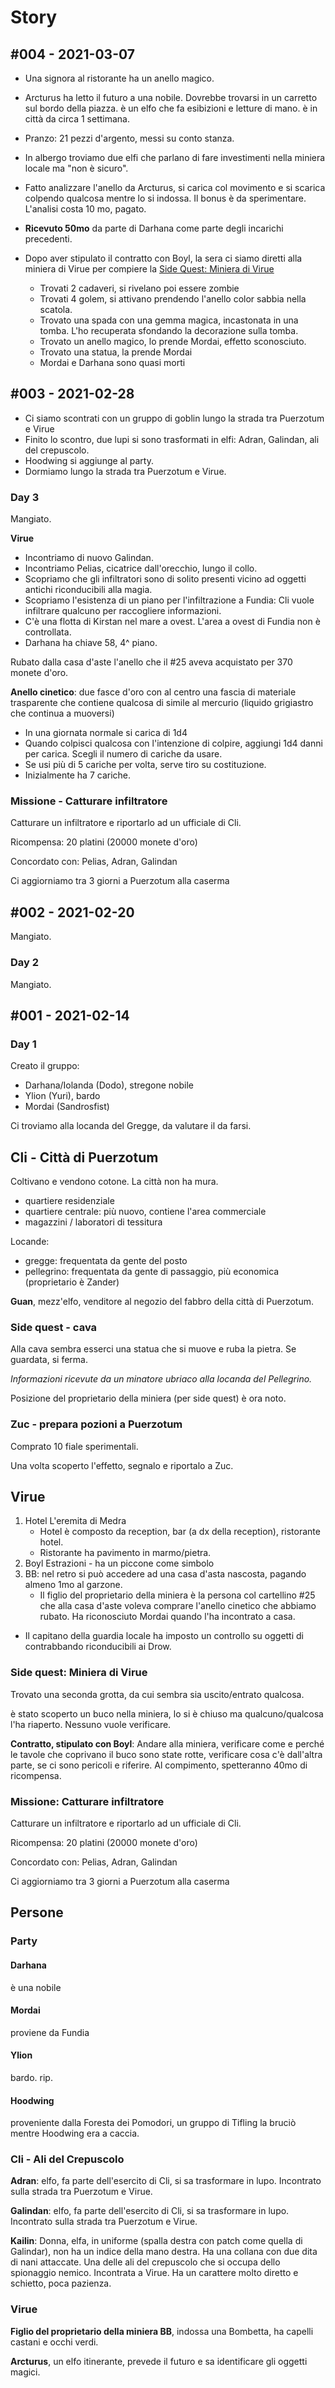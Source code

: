 # Story

## #004 - 2021-03-07

- Una signora al ristorante ha un anello magico.
- Arcturus ha letto il futuro a una nobile. Dovrebbe trovarsi in un carretto sul bordo della piazza. è un elfo che fa esibizioni e letture di mano. è in città da circa 1 settimana.
- Pranzo: 21 pezzi d'argento, messi su conto stanza.
- In albergo troviamo due elfi che parlano di fare investimenti nella miniera locale ma "non è sicuro".
- Fatto analizzare l'anello da Arcturus, si carica col movimento e si scarica colpendo qualcosa mentre lo si indossa. Il bonus è da sperimentare. L'analisi costa 10 mo, pagato.
- __Ricevuto 50mo__ da parte di Darhana come parte degli incarichi precedenti.

- Dopo aver stipulato il contratto con Boyl, la sera ci siamo diretti alla miniera di Virue per compiere la [Side Quest: Miniera di Virue](#side-quest-miniera-di-virue)
    - Trovati 2 cadaveri, si rivelano poi essere zombie
    - Trovati 4 golem, si attivano prendendo l'anello color sabbia nella scatola.
    - Trovato una spada con una gemma magica, incastonata in una tomba. L'ho recuperata sfondando la decorazione sulla tomba.
    - Trovato un anello magico, lo prende Mordai, effetto sconosciuto.
    - Trovato una statua, la prende Mordai
    - Mordai e Darhana sono quasi morti

## #003 - 2021-02-28

- Ci siamo scontrati con un gruppo di goblin lungo la strada tra Puerzotum e Virue
- Finito lo scontro, due lupi si sono trasformati in elfi: Adran, Galindan, ali del crepuscolo.
- Hoodwing si aggiunge al party.
- Dormiamo lungo la strada tra Puerzotum e Virue.

### Day 3

Mangiato.

**Virue**

- Incontriamo di nuovo Galindan.
- Incontriamo Pelias, cicatrice dall'orecchio, lungo il collo.
- Scopriamo che gli infiltratori sono di solito presenti vicino ad oggetti antichi riconducibili alla magia.
- Scopriamo l'esistenza di un piano per l'infiltrazione a Fundia: Cli vuole infiltrare qualcuno per raccogliere informazioni.
- C'è una flotta di Kirstan nel mare a ovest. L'area a ovest di Fundia non è controllata.
- Darhana ha chiave 58, 4^ piano.

Rubato dalla casa d'aste l'anello che il #25 aveva acquistato per 370 monete d'oro.

**Anello cinetico**: due fasce d'oro con al centro una fascia di materiale trasparente che contiene qualcosa di simile al mercurio (liquido grigiastro che continua a muoversi)

- In una giornata normale si carica di 1d4
- Quando colpisci qualcosa con l'intenzione di colpire, aggiungi 1d4 danni per carica. Scegli il numero di cariche da usare.
- Se usi più di 5 cariche per volta, serve tiro su costituzione.
- Inizialmente ha 7 cariche.

### Missione - Catturare infiltratore

Catturare un infiltratore e riportarlo ad un ufficiale di Cli.

Ricompensa: 20 platini (20000 monete d'oro)

Concordato con: Pelias, Adran, Galindan

Ci aggiorniamo tra 3 giorni a Puerzotum alla caserma

## #002 - 2021-02-20

Mangiato.

### Day 2

Mangiato.

## #001 - 2021-02-14

### Day 1

Creato il gruppo:

- Darhana/Iolanda (Dodo), stregone nobile
- Ylion (Yuri), bardo
- Mordai (Sandrosfist)

Ci troviamo alla locanda del Gregge, da valutare il da farsi.

## Cli - Città di Puerzotum

Coltivano e vendono cotone. La città non ha mura.

- quartiere residenziale
- quartiere centrale: più nuovo, contiene l'area commerciale
- magazzini / laboratori di tessitura

Locande:

- gregge: frequentata da gente del posto
- pellegrino: frequentata da gente di passaggio, più economica (proprietario è Zander)

__Guan__, mezz'elfo, venditore al negozio del fabbro della città di Puerzotum.

### Side quest - cava

Alla cava sembra esserci una statua che si muove e ruba la pietra. Se guardata, si ferma.

_Informazioni ricevute da un minatore ubriaco alla locanda del Pellegrino._

Posizione del proprietario della miniera (per side quest) è ora noto.

### Zuc - prepara pozioni a Puerzotum

Comprato 10 fiale sperimentali.

Una volta scoperto l'effetto, segnalo e riportalo a Zuc.

## Virue

1. Hotel L'eremita di Medra
    - Hotel è composto da reception, bar (a dx della reception), ristorante hotel.
    - Ristorante ha pavimento in marmo/pietra.
2. Boyl Estrazioni - ha un piccone come simbolo
3. BB: nel retro si può accedere ad una casa d'asta nascosta, pagando almeno 1mo al garzone.
    - Il figlio del proprietario della miniera è la persona col cartellino #25 che alla casa d'aste voleva comprare l'anello cinetico che abbiamo rubato. Ha riconosciuto Mordai quando l'ha incontrato a casa.

- Il capitano della guardia locale ha imposto un controllo su oggetti di contrabbando riconducibili ai Drow.

### Side quest: Miniera di Virue

Trovato una seconda grotta, da cui sembra sia uscito/entrato qualcosa.

è stato scoperto un buco nella miniera, lo si è chiuso ma qualcuno/qualcosa l'ha riaperto. Nessuno vuole verificare.

__Contratto, stipulato con Boyl__: Andare alla miniera, verificare come e perché le tavole che coprivano il buco sono state rotte, verificare cosa c'è dall'altra parte, se ci sono pericoli e riferire. Al compimento, spetteranno 40mo di ricompensa.


### Missione: Catturare infiltratore

Catturare un infiltratore e riportarlo ad un ufficiale di Cli.

Ricompensa: 20 platini (20000 monete d'oro)

Concordato con: Pelias, Adran, Galindan

Ci aggiorniamo tra 3 giorni a Puerzotum alla caserma

## Persone

### Party

#### Darhana

è una nobile

#### Mordai

proviene da Fundia

#### Ylion

bardo. rip.

#### Hoodwing

proveniente dalla Foresta dei Pomodori, un gruppo di Tifling la bruciò mentre Hoodwing era a caccia.

### Cli - Ali del Crepuscolo

__Adran__: elfo, fa parte dell'esercito di Cli, si sa trasformare in lupo. Incontrato sulla strada tra Puerzotum e Virue.

__Galindan__: elfo, fa parte dell'esercito di Cli, si sa trasformare in lupo. Incontrato sulla strada tra Puerzotum e Virue.

__Kailin__: Donna, elfa, in uniforme (spalla destra con patch come quella di Galindar), non ha un indice della mano destra. Ha una collana con due dita di nani attaccate. Una delle ali del crepuscolo che si occupa dello spionaggio nemico. Incontrata a Virue. Ha un carattere molto diretto e schietto, poca pazienza.

### Virue

__Figlio del proprietario della miniera BB__, indossa una Bombetta, ha capelli castani e occhi verdi.

__Arcturus__, un elfo itinerante, prevede il futuro e sa identificare gli oggetti magici.
